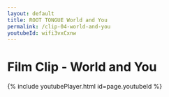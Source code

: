 ```yaml
---
layout: default
title: ROOT TONGUE World and You
permalink: /clip-04-world-and-you
youtubeId: wifi3vxCxnw
---
```

# Film Clip - World and You

{% include youtubePlayer.html id=page.youtubeId %}
